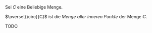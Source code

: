 Sei $C$ eine Beliebige Menge.

$\overset{\circ}{C}$ ist die *Menge aller inneren Punkte* der Menge $C$.

TODO